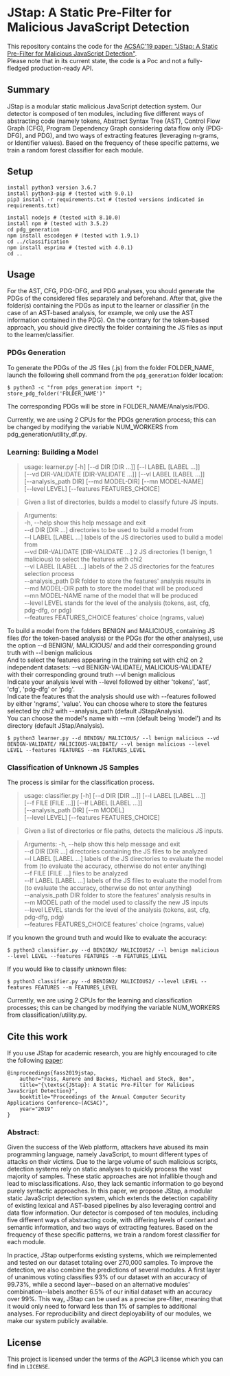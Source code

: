 # JStap: A Static Pre-Filter for Malicious JavaScript Detection

This repository contains the code for the [ACSAC'19 paper: "JStap: A Static Pre-Filter for Malicious JavaScript Detection"](https://swag.cispa.saarland/papers/fass2019jstap.pdf).  
Please note that in its current state, the code is a Poc and not a fully-fledged production-ready API.


## Summary
JStap is a modular static malicious JavaScript detection system. Our detector is composed of ten modules, including five different ways of abstracting code (namely tokens, Abstract Syntax Tree (AST), Control Flow Graph (CFG), Program Dependency Graph considering data flow only (PDG-DFG), and PDG), and two ways of extracting features (leveraging n-grams, or Identifier values). Based on the frequency of these specific patterns, we train a random forest classifier for each module. 

## Setup

```
install python3 version 3.6.7
install python3-pip # (tested with 9.0.1)
pip3 install -r requirements.txt # (tested versions indicated in requirements.txt)

install nodejs # (tested with 8.10.0)
install npm # (tested with 3.5.2)
cd pdg_generation
npm install escodegen # (tested with 1.9.1)
cd ../classification
npm install esprima # (tested with 4.0.1)
cd ..
```


## Usage

For the AST, CFG, PDG-DFG, and PDG analyses, you should generate the PDGs of the considered files separately and beforehand. After that, give the folder(s) containing the PDGs as input to the learner or classifier (in the case of an AST-based analysis, for example, we only use the AST information contained in the PDG).
On the contrary for the token-based approach, you should give directly the folder containing the JS files as input to the learner/classifier.


### PDGs Generation

To generate the PDGs of the JS files (.js) from the folder FOLDER\_NAME, launch the following shell command from the ```pdg_generation``` folder location:
```
$ python3 -c "from pdgs_generation import *; store_pdg_folder('FOLDER_NAME')"
```

The corresponding PDGs will be store in FOLDER\_NAME/Analysis/PDG.

Currently, we are using 2 CPUs for the PDGs generation process; this can be changed by modifying the variable NUM\_WORKERS from pdg\_generation/utility\_df.py.


### Learning: Building a Model

>usage: learner.py [-h] [--d DIR [DIR ...]] [--l LABEL [LABEL ...]]  
                  [--vd DIR-VALIDATE [DIR-VALIDATE ...]] [--vl LABEL [LABEL ...]]  
                  [--analysis_path DIR] [--md MODEL-DIR] [--mn MODEL-NAME]  
                  [--level LEVEL] [--features FEATURES\_CHOICE]  

>Given a list of directories, builds a model to classify future JS inputs.

>Arguments:  
  -h, --help            show this help message and exit  
  --d DIR [DIR ...]     directories to be used to build a model from  
  --l LABEL [LABEL ...] labels of the JS directories used to build a model from  
  --vd DIR-VALIDATE [DIR-VALIDATE ...] 2 JS directories (1 benign, 1 malicious) to select the features with chi2  
  --vl LABEL [LABEL ...] labels of the 2 JS directories for the features selection process  
  --analysis_path DIR   folder to store the features' analysis results in  
  --md MODEL-DIR        path to store the model that will be produced  
  --mn MODEL-NAME       name of the model that will be produced  
  --level LEVEL         stands for the level of the analysis (tokens, ast, cfg, pdg-dfg, or pdg)  
  --features FEATURES\_CHOICE features' choice (ngrams, value)  

To build a model from the folders BENIGN and MALICIOUS, containing JS files (for the token-based analysis) or the PDGs (for the other analyses), use the option --d BENIGN/, MALICIOUS/ and add their corresponding ground truth with --l benign malicious  
And to select the features appearing in the training set with chi2 on 2 independent datasets: --vd BENIGN-VALIDATE/, MALICIOUS-VALIDATE/ with their corresponding ground truth --vl benign malicious  
Indicate your analysis level with --level followed by either 'tokens', 'ast', 'cfg', 'pdg-dfg' or 'pdg'.  
Indicate the features that the analysis should use with --features followed by either 'ngrams', 'value'. You can choose where to store the features selected by chi2 with --analysis_path (default JStap/Analysis).  
You can choose the model's name with --mn (default being 'model') and its directory (default JStap/Analysis).

```
$ python3 learner.py --d BENIGN/ MALICIOUS/ --l benign malicious --vd BENIGN-VALIDATE/ MALICIOUS-VALIDATE/ --vl benign malicious --level LEVEL --features FEATURES --mn FEATURES_LEVEL
```


### Classification of Unknown JS Samples
The process is similar for the classification process.

>usage: classifier.py [-h] [--d DIR [DIR ...]] [--l LABEL [LABEL ...]]  
                     [--f FILE [FILE ...]] [--lf LABEL [LABEL ...]]  
                     [--analysis_path DIR] [--m MODEL]  
                     [--level LEVEL] [--features FEATURES\_CHOICE]

>Given a list of directories or file paths, detects the malicious JS inputs.

>Arguments:
  -h, --help            show this help message and exit  
  --d DIR [DIR ...]     directories containing the JS files to be analyzed  
  --l LABEL [LABEL ...] labels of the JS directories to evaluate the model from (to evaluate the accuracy, otherwise do not enter anything)  
  --f FILE [FILE ...]   files to be analyzed  
  --lf LABEL [LABEL ...] labels of the JS files to evaluate the model from (to evaluate the accuracy, otherwise do not enter anything)  
  --analysis_path DIR   folder to store the features' analysis results in  
  --m MODEL             path of the model used to classify the new JS inputs  
  --level LEVEL         stands for the level of the analysis (tokens, ast, cfg, pdg-dfg, pdg)  
  --features FEATURES\_CHOICE features' choice (ngrams, value)

If you known the ground truth and would like to evaluate the accuracy:  
```
$ python3 classifier.py --d BENIGN2/ MALICIOUS2/ --l benign malicious --level LEVEL --features FEATURES --m FEATURES_LEVEL
```

If you would like to classify unknown files:  
```
$ python3 classifier.py --d BENIGN2/ MALICIOUS2/ --level LEVEL --features FEATURES --m FEATURES_LEVEL
```


Currently, we are using 2 CPUs for the learning and classification processes; this can be changed by modifying the variable NUM\_WORKERS from classification/utility.py.


## Cite this work
If you use JStap for academic research, you are highly encouraged to cite the following [paper](https://swag.cispa.saarland/papers/fass2019jstap.pdf):
```
@inproceedings{fass2019jstap,
    author="Fass, Aurore and Backes, Michael and Stock, Ben",
    title="{\textsc{JStap}: A Static Pre-Filter for Malicious JavaScript Detection}",
    booktitle="Proceedings of the Annual Computer Security Applications Conference~(ACSAC)",
    year="2019"
}
```

### Abstract:

Given the success of the Web platform, attackers have abused its main programming language, namely JavaScript, to mount different types of attacks on their victims. Due to the large volume of such malicious scripts, detection systems rely on static analyses to quickly process the vast majority of samples. These static approaches are not infallible though and lead to misclassifications. Also, they lack semantic information to go beyond purely syntactic approaches.
In this paper, we propose JStap, a modular static JavaScript detection system, which extends the detection capability of existing lexical and AST-based pipelines by also leveraging control and data flow information.
Our detector is composed of ten modules, including five different ways of abstracting code, with differing levels of context and semantic information, and two ways of extracting features. Based on the frequency of these specific patterns, we train a random forest classifier for each module.

In practice, JStap outperforms existing systems, which we reimplemented and tested on our dataset totaling over 270,000 samples. To improve the detection, we also combine the predictions of several modules. A first layer of unanimous voting classifies 93% of our dataset with an accuracy of 99.73%, while a second layer--based on an alternative modules' combination--labels another 6.5% of our initial dataset with an accuracy over 99%. This way, JStap can be used as a precise pre-filter, meaning that it would only need to forward less than 1% of samples to additional analyses. For reproducibility and direct deployability of our modules, we make our system publicly available.


## License

This project is licensed under the terms of the AGPL3 license which you can find in ```LICENSE```.
